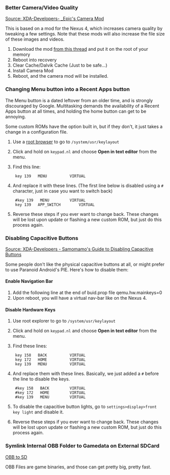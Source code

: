 ### Better Camera/Video Quality

[Source: XDA-Developers- _Epic's Camera Mod](http://forum.xda-developers.com/showthread.php?t=2073013)

This is based on a mod for the Nexus 4, which increases camera quality by tweaking a few settings. Note that these mods will also increase the file size of these images and videos.

1. Download the mod [from this thread](http://forum.xda-developers.com/showthread.php?t=2073013) and put it on the root of your memory
2. Reboot into recovery
3. Clear Cache/Dalvik Cache (Just to be safe...)
4. Install Camera Mod
5. Reboot, and the camera mod will be installed.

### Changing Menu button into a Recent Apps button

The Menu button is a dated leftover from an older time, and is strongly discouraged by Google. Multitasking demands the availability of a Recent Apps button at all times, and holding the home button can get to be annoying.

Some custom ROMs have the option built in, but if they don't, it just takes a change in a configuration file.

1. Use a [root browser](https://play.google.com/store/apps/details?id=com.jrummy.root.browserfree) to go to `/system/usr/keylayout`
2. Click and hold on `keypad.nl` and choose **Open in text editor** from the menu.
3. Find this line:

        key 139   MENU			VIRTUAL

4. And replace it with these lines. (The first line below is disabled using a `#` character, just in case you want to switch back)

        #key 139   MENU			VIRTUAL
        key 139   APP_SWITCH		VIRTUAL

5. Reverse these steps if you ever want to change back. These changes will be lost upon update or flashing a new custom ROM, but just do this process again.

### Disabling Capacitive Buttons

[Source: XDA-Developers - Samomamo's Guide to Disabling Capacitive Buttons](http://forum.xda-developers.com/showthread.php?t=2084390)

Some people don't like the physical capacitive buttons at all, or might prefer to use Paranoid Android's PIE.  Here's how to disable them:

#### Enable Navigation Bar

1. Add the following line at the end of buid.prop file
        qemu.hw.mainkeys=0
2. Upon reboot, you will have a virtual nav-bar like on the Nexus 4.

#### Disable Hardware Keys

1. Use root explorer to go to `/system/usr/keylayout`
2. Click and hold on `keypad.nl` and choose **Open in text editor** from the menu.
3. Find these lines:

        key 158   BACK			VIRTUAL
        key 172   HOME	 		VIRTUAL
        key 139   MENU			VIRTUAL

4. And replace them with these lines. Basically, we just added a `#` before the line to disable the keys.

        #key 158   BACK			VIRTUAL
        #key 172   HOME	 		VIRTUAL
        #key 139   MENU			VIRTUAL

5. To disable the capacitive button lights, go to `settings>display>front key light` and disable it.
6. Reverse these steps if you ever want to change back. These changes will be lost upon update or flashing a new custom ROM, but just do this process again.

### Symlink Internal OBB Folder to Gamedata on External SDCard

[OBB to SD](http://forum.xda-developers.com/showthread.php?t=2056662)

OBB Files are game binaries, and those can get pretty big, pretty fast.
